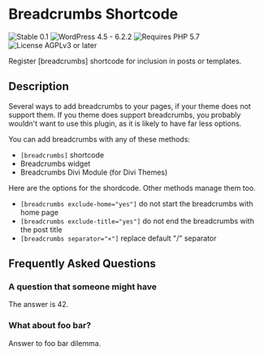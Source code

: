 # Breadcrumbs Shortcode

![Stable 0.1](https://badgen.net/badge/Stable/0.1/00aa00)
![WordPress 4.5 - 6.2.2](https://badgen.net/badge/WordPress/4.5%20-%206.2.2/3858e9)
![Requires PHP 5.7](https://badgen.net/badge/PHP/5.7/7884bf)
![License AGPLv3 or later](https://badgen.net/badge/License/AGPLv3%20or%20later/552b55)

Register [breadcrumbs] shortcode for inclusion in posts or templates.

## Description

Several ways to add breadcrumbs to your pages, if your theme does not support them.
If you theme does support breadcrumbs, you probably wouldn't want to use this plugin, as it is likely to have far less options.

You can add breadcrumbs with any of these methods:

- `[breadcrumbs]` shortcode
- Breadcrumbs widget
- Breadcrumbs Divi Module (for Divi Themes)

Here are the options for the shordcode. Other methods manage them too.

- `[breadcrumbs exclude-home="yes"]` do not start the breadcrumbs with home page
- `[breadcrumbs exclude-title="yes"]` do not end the breadcrumbs with the post title
- `[breadcrumbs separator="×"]` replace default "/" separator

## Frequently Asked Questions

### A question that someone might have

The answer is 42.

### What about foo bar?

Answer to foo bar dilemma.

